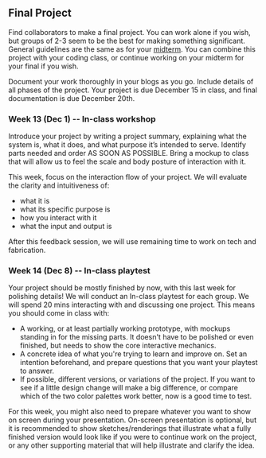 ## Final Project

Find collaborators to make a final project. You can work alone if you wish, but groups of 2-3 seem to be the best for making something significant. General guidelines are the same as for your [midterm](midterm.html). You can combine this project with your coding class, or continue working on your midterm for your final if you wish.

Document your work thoroughly in your blogs as you go. Include details of all phases of the project. Your project is due December 15 in class, and final documentation is due December 20th.

### Week 13 (Dec 1) -- In-class workshop

Introduce your project by writing a project summary, explaining what the system is, what it does, and what purpose it’s intended to serve. Identify parts needed and order AS SOON AS POSSIBLE. Bring a mockup to class that will allow us to feel the scale and body posture of interaction with it.

This week, focus on the interaction flow of your project. We will evaluate the clarity and intuitiveness of:

- what it is
- what its specific purpose is
- how you interact with it
- what the input and output is

After this feedback session, we will use remaining time to work on tech and fabrication.

### Week 14 (Dec 8) -- In-class playtest

Your project should be mostly finished by now, with this last week for polishing details! We will conduct an In-class playtest for each group. We will spend 20 mins interacting with and discussing one project. This means you should come in class with:

- A working, or at least partially working prototype, with mockups standing in for the missing parts. It doesn't have to be polished or even finished, but needs to show the core interactive mechanics.
- A concrete idea of what you're trying to learn and improve on. Set an intention beforehand, and prepare questions that you want your playtest to answer.
- If possible, different versions, or variations of the project. If you want to see if a little design change will make a big difference, or compare which of the two color palettes work better, now is a good time to test.

For this week, you might also need to prepare whatever you want to show on screen during your presentation. On-screen presentation is optional, but it is recommended to show sketches/renderings that illustrate what a fully finished version would look like if you were to continue work on the project, or any other supporting material that will help illustrate and clarify the idea.
